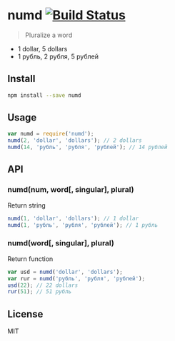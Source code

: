 # numd [![Build Status][travis-image]][travis-url]

> Pluralize a word

* 1 dollar, 5 dollars
* 1 рубль, 2 рубля, 5 рублей

## Install

```sh
npm install --save numd
```

## Usage

```js
var numd = require('numd');
numd(2, 'dollar', 'dollars'); // 2 dollars
numd(14, 'рубль', 'рубля', 'рублей'); // 14 рублей
```

## API

### numd(num, word[, singular], plural)

Return string

```js
numd(1, 'dollar', 'dollars'); // 1 dollar
numd(1, 'рубль', 'рубля', 'рублей'); // 1 рубль
```

### numd(word[, singular], plural)

Return function

```js
var usd = numd('dollar', 'dollars');
var rur = numd('рубль', 'рубля', 'рублей');
usd(22); // 22 dollars
rur(51); // 51 рубль
```

## License

MIT

[travis-url]: https://travis-ci.org/andrepolischuk/numd
[travis-image]: https://travis-ci.org/andrepolischuk/numd.svg?branch=master
